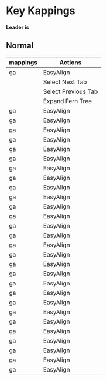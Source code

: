 # Key Kappings

**Leader is <Space>**

## Normal

| mappings      | Actions             |
| ------------- | -------------       |
| ga            | EasyAlign           |
| <C-n>         | Select Next Tab     |
| <C-p>         | Select Previous Tab |
| <C-q>         | Expand Fern Tree    |
| ga            | EasyAlign           |
| ga            | EasyAlign           |
| ga            | EasyAlign           |
| ga            | EasyAlign           |
| ga            | EasyAlign           |
| ga            | EasyAlign           |
| ga            | EasyAlign           |
| ga            | EasyAlign           |
| ga            | EasyAlign           |
| ga            | EasyAlign           |
| ga            | EasyAlign           |
| ga            | EasyAlign           |
| ga            | EasyAlign           |
| ga            | EasyAlign           |
| ga            | EasyAlign           |
| ga            | EasyAlign           |
| ga            | EasyAlign           |
| ga            | EasyAlign           |
| ga            | EasyAlign           |
| ga            | EasyAlign           |
| ga            | EasyAlign           |
| ga            | EasyAlign           |
| ga            | EasyAlign           |
| ga            | EasyAlign           |
| ga            | EasyAlign           |
| ga            | EasyAlign           |
| ga            | EasyAlign           |
| ga            | EasyAlign           |
